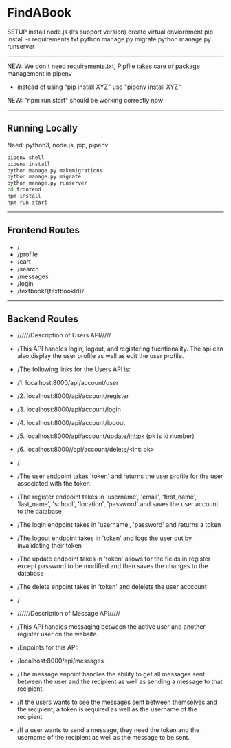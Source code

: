 # FindABook

SETUP
install node.js (lts support version)
create virtual enviornment
pip install -r requirements.txt
python manage.py migrate
python manage.py runserver

---

NEW: We don't need requirements.txt, Pipfile takes care of package management in pipenv

- instead of using "pip install XYZ" use "pipenv install XYZ"

NEW: "npm run start" should be working correctly now

---

## Running Locally

Need: python3, node.js, pip, pipenv

```bash
pipenv shell
pipenv install
python manage.py makemigrations
python manage.py migrate
python manage.py runserver
cd frontend
npm install
npm run start
```

---

## Frontend Routes

- /
- /profile
- /cart
- /search
- /messages
- /login
- /textbook/{textbookId}/

---

## Backend Routes

- //////Description of Users API/////
- /This API handles login, logout, and registering fucntionality. The api can also display the user profile as well as edit the user profile.
- /The following links for the Users API is: 
- /1. localhost:8000/api/account/user
- /2. localhost:8000/api/account/register
- /3. localhost:8000/api/account/login
- /4. localhost:8000/api/account/logout
- /5. localhost:8000/api/account/update/<int:pk> (pk is id number)
- /6. localhost:8000//api/account/delete/<int: pk>
- /
- /The user endpoint takes 'token' and returns the user profile for the user associated with the token
- /The register endpoint takes in 'username', 'email', 'first_name', 'last_name', 'school', 'location', 'password' and saves the user account to the database
- /The login endpoint takes in 'username', 'password' and returns a token
- /The logout endpoint takes in 'token' and logs the user out by invalidating their token
- /The update endpoint takes in 'token' allows for the fields in register except password to be modified and then saves the changes to the database
- /The delete enpoint takes in 'token' and delelets the user acccount
- /
- //////Description of Message API/////
- /This API handles messaging between the active user and another register user on the website. 
- /Enpoints for this API:
- /localhost:8000/api/messages

- /The message enpoint handles the ability to get all messages sent between the user and the recipient as well as sending a message to that recipient. 
- /If the users wants to see the messages sent between themselves and the recipient, a token is required as well as the username of the recipient.
- /If a user wants to send a message, they need the token and the username of the recipient as well as the message to be sent.
